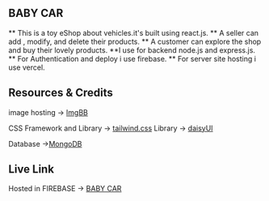 ## BABY CAR
** This is a toy eShop about vehicles.it's built using react.js.
** A seller can add , modify, and delete their products.
** A customer can explore the shop and buy their lovely products.
**I use for backend node.js and express.js.
** For Authentication and deploy i use firebase.
** For server site hosting i use vercel.

## Resources & Credits

image hosting -> [ImgBB](https://imgbb.com/)

CSS Framework and Library -> [tailwind.css](https://tailwindcss.com/)
Library -> [daisyUI](https://daisyui.com/)

Database ->[MongoDB](https://www.mongodb.com/atlas/database)


## Live Link
Hosted in FIREBASE -> [BABY CAR](https://baby-car-57058.web.app)